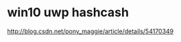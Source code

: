 # win10 uwp hashcash


<!--more-->

<div id="toc"></div>

http://blog.csdn.net/pony_maggie/article/details/54170349
